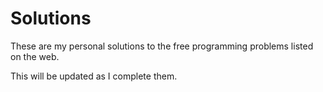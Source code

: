 # Solutions
These are my personal solutions to the free programming problems listed on the web.

This will be updated as I complete them.
